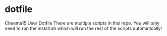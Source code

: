 # dotfile
Cheema15 User Dotfile
There are multiple scripts in thsi repo. You will only need to run the install.sh which will run the rest of the scripts automatically!

